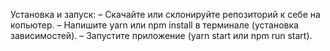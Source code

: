 Установка и запуск:
– Скачайте или склонируйте репозиторий к себе на копьютер.
– Напишите yarn или npm install в терминале (установка зависимостей).
– Запустите приложение (yarn start или npm run start).
